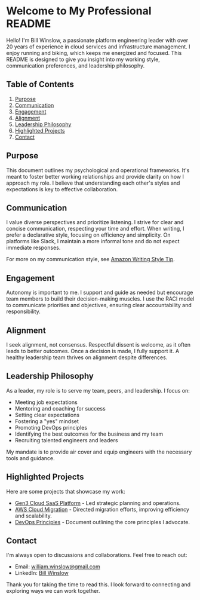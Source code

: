 # Welcome to My Professional README

Hello! I'm Bill Winslow, a passionate platform engineering leader with over 20 years of experience in cloud services and infrastructure management. I enjoy running and biking, which keeps me energized and focused. This README is designed to give you insight into my working style, communication preferences, and leadership philosophy.

## Table of Contents
1. [Purpose](#purpose)
2. [Communication](#communication)
3. [Engagement](#engagement)
4. [Alignment](#alignment)
5. [Leadership Philosophy](#leadership-philosophy)
6. [Highlighted Projects](#highlighted-projects)
7. [Contact](#contact)

## Purpose

This document outlines my psychological and operational frameworks. It's meant to foster better working relationships and provide clarity on how I approach my role. I believe that understanding each other's styles and expectations is key to effective collaboration.

## Communication

I value diverse perspectives and prioritize listening. I strive for clear and concise communication, respecting your time and effort. When writing, I prefer a declarative style, focusing on efficiency and simplicity. On platforms like Slack, I maintain a more informal tone and do not expect immediate responses.

For more on my communication style, see [Amazon Writing Style Tip](https://medium.com/fact-of-the-day-1/amazon-writing-style-tip-a349b4bd3839).

## Engagement

Autonomy is important to me. I support and guide as needed but encourage team members to build their decision-making muscles. I use the RACI model to communicate priorities and objectives, ensuring clear accountability and responsibility.

## Alignment

I seek alignment, not consensus. Respectful dissent is welcome, as it often leads to better outcomes. Once a decision is made, I fully support it. A healthy leadership team thrives on alignment despite differences.

## Leadership Philosophy

As a leader, my role is to serve my team, peers, and leadership. I focus on:
- Meeting job expectations
- Mentoring and coaching for success
- Setting clear expectations
- Fostering a "yes" mindset
- Promoting DevOps principles
- Identifying the best outcomes for the business and my team
- Recruiting talented engineers and leaders

My mandate is to provide air cover and equip engineers with the necessary tools and guidance.

## Highlighted Projects

Here are some projects that showcase my work:
- [Gen3 Cloud SaaS Platform](https://github.com/winslowb/gen3-cloud) - Led strategic planning and operations.
- [AWS Cloud Migration](https://github.com/winslowb/aws-migration) - Directed migration efforts, improving efficiency and scalability.
- [DevOps Principles](https://github.com/winslowb/DevOps-principles.md) - Document outlining the core principles I advocate.

## Contact

I'm always open to discussions and collaborations. Feel free to reach out:
- Email: [william.winslow@gmail.com](mailto:william.winslow@gmail.com)
- LinkedIn: [Bill Winslow](https://www.linkedin.com/in/wwinslow)

Thank you for taking the time to read this. I look forward to connecting and exploring ways we can work together.
